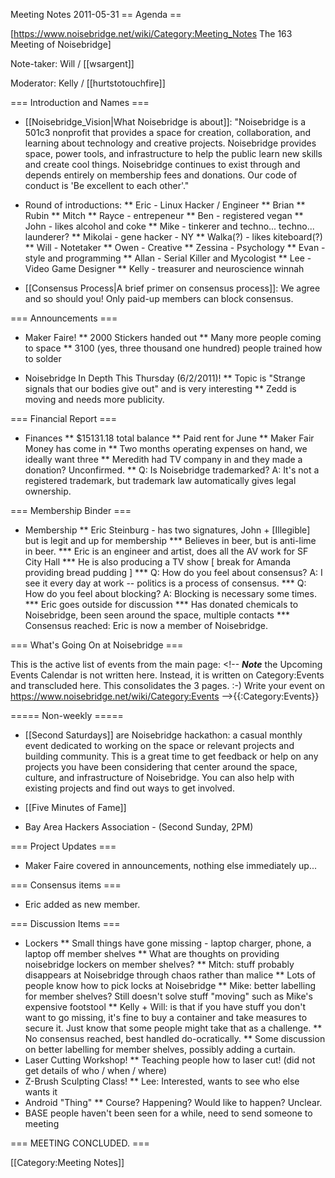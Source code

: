 Meeting Notes 2011-05-31 
 == Agenda ==

[https://www.noisebridge.net/wiki/Category:Meeting_Notes The 163 Meeting of Noisebridge]

Note-taker: Will / [[wsargent]]

Moderator: Kelly / [[hurtstotouchfire]]

=== Introduction and Names ===
* [[Noisebridge_Vision|What Noisebridge is about]]: "Noisebridge is a 501c3 nonprofit that provides a space for creation, collaboration, and learning about technology and creative projects. Noisebridge provides space, power tools, and infrastructure to help the public learn new skills and create cool things. Noisebridge continues to exist through and depends entirely on membership fees and donations. Our code of conduct is 'Be excellent to each other'."
* Round of introductions: 
** Eric - Linux Hacker / Engineer
** Brian
** Rubin
** Mitch
** Rayce - entrepeneur
** Ben - registered vegan
** John - likes alcohol and coke
** Mike - tinkerer and techno... techno... launderer?
** Mikolai - gene hacker - NY
** Walka(?) - likes kiteboard(?)
** Will - Notetaker
** Owen - Creative
** Zessina - Psychology
** Evan - style and programming
** Allan - Serial Killer and Mycologist
** Lee - Video Game Designer
** Kelly - treasurer and neuroscience winnah

* [[Consensus Process|A brief primer on consensus process]]: We agree and so should you! Only paid-up members can block consensus.

=== Announcements ===

* Maker Faire!
** 2000 Stickers handed out
** Many more people coming to space
** 3100 (yes, three thousand one hundred) people trained how to solder

* Noisebridge In Depth This Thursday (6/2/2011)!
** Topic is "Strange signals that our bodies give out" and is very interesting
** Zedd is moving and needs more publicity.

=== Financial Report ===

* Finances
** $15131.18 total balance
** Paid rent for June
** Maker Fair Money has come in
** Two months operating expenses on hand, we ideally want three
** Meredith had TV company in and they made a donation?  Unconfirmed.
** Q: Is Noisebridge trademarked?  A: It's not a registered trademark, but trademark law automatically gives legal ownership.

=== Membership Binder ===

* Membership 
** Eric Steinburg - has two signatures, John + [Illegible] but is legit and up for membership
*** Believes in beer, but is anti-lime in beer.
*** Eric is an engineer and artist, does all the AV work for SF City Hall
*** He is also producing a TV show [ break for Amanda providing bread pudding ]
*** Q: How do you feel about consensus?  A: I see it every day at work -- politics is a process of consensus.
*** Q: How do you feel about blocking? A: Blocking is necessary some times.
*** Eric goes outside for discussion
*** Has donated chemicals to Noisebridge, been seen around the space, multiple contacts
*** Consensus reached: Eric is now a member of Noisebridge.

=== What's Going On at Noisebridge ===

This is the active list of events from the main page:
&lt;!--
***Note*** the Upcoming Events Calendar is not written here. Instead, it is written on Category:Events and transcluded here. This consolidates the 3 pages. :-)
Write your event on https://www.noisebridge.net/wiki/Category:Events
-->{{:Category:Events}}

===== Non-weekly =====
* [[Second Saturdays]] are Noisebridge hackathon:
a casual monthly event
dedicated to working on the space or relevant projects and building
community.  This is a great time to get feedback or help on any projects
you have been considering that center around the space, culture, and
infrastructure of Noisebridge.  You can also help with existing projects
and find out ways to get involved.

* [[Five Minutes of Fame]]
* Bay Area Hackers Association - (Second Sunday, 2PM)

=== Project Updates ===

* Maker Faire covered in announcements, nothing else immediately up...

=== Consensus items ===

* Eric added as new member.

=== Discussion Items ===

* Lockers
** Small things have gone missing - laptop charger, phone, a laptop off member shelves
** What are thoughts on providing noisebridge lockers on member shelves?
** Mitch: stuff probably disappears at Noisebridge through chaos rather than malice
** Lots of people know how to pick locks at Noisebridge
** Mike: better labelling for member shelves?  Still doesn't solve stuff "moving" such as Mike's expensive footstool
** Kelly + Will: is that if you have stuff you don't want to go missing, it's fine to buy a container and take measures to secure it.  Just know that some people might take that as a challenge.
** No consensus reached, best handled do-ocratically.
** Some discussion on better labelling for member shelves, possibly adding a curtain.
* Laser Cutting Workshop!
** Teaching people how to laser cut!  (did not get details of who / when / where)
* Z-Brush Sculpting Class!
** Lee: Interested, wants to see who else wants it
* Android "Thing"
** Course?  Happening?  Would like to happen?  Unclear.
* BASE people haven't been seen for a while, need to send someone to meeting

=== MEETING CONCLUDED. ===

[[Category:Meeting Notes]]